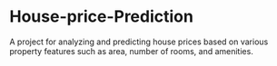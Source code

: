 # House-price-Prediction
A project for analyzing and predicting house prices based on various property features such as area, number of rooms, and amenities.
